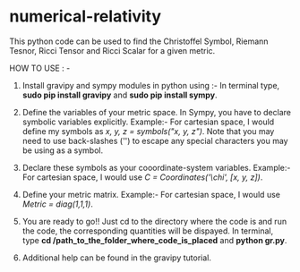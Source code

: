 # numerical-relativity

This python code can be used to find the Christoffel Symbol, Riemann Tesnor, Ricci Tensor and Ricci Scalar for a given metric. 

HOW TO USE : -

1. Install gravipy and sympy modules in python using :- In terminal type, **sudo pip install gravipy** and **sudo pip install sympy**.

2. Define the variables of your metric space. In Sympy, you have to declare symbolic variables explicitly. 
    Example:- For cartesian space, I would define my symbols as _x, y, z = symbols("x, y, z")_. 
    Note that you may need to use back-slashes ('\') to escape any special characters you may be using as a symbol. 
    
3. Declare these symbols as your cooordinate-system variables. 
    Example:- For cartesian space, I would use _C = Coordinates('\chi', [x, y, z])_.

4. Define your metric matrix. 
    Example:- For cartesian space, I would use _Metric = diag(1,1,1)_.

5. You are ready to go!! Just cd to the directory where the code is and run the code, the corresponding quantities will be dispayed. In terminal, type **cd /path_to_the_folder_where_code_is_placed** and **python gr.py**.
   
6. Additional help can be found in the gravipy tutorial. 
